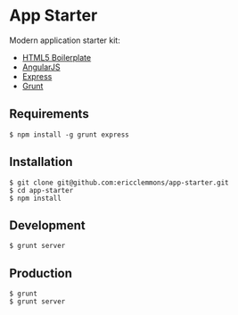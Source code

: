 App Starter
===========

Modern application starter kit:

* [HTML5 Boilerplate][1]
* [AngularJS][2]
* [Express][3]
* [Grunt][4]


Requirements
------------

    $ npm install -g grunt express


Installation
------------

    $ git clone git@github.com:ericclemmons/app-starter.git
    $ cd app-starter
    $ npm install


Development
-----------

    $ grunt server

Production
----------

    $ grunt
    $ grunt server


[1]: http://html5boilerplate.com/
[2]: http://angularjs.org/
[3]: http://expressjs.com/
[4]: http://gruntjs.com/

